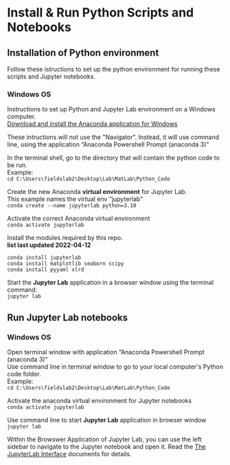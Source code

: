 # Install & Run Python Scripts and Notebooks
## Installation of Python environment  
Follow these istructions to set up the python environment for running these scripts and Jupyter notebooks.

### Windows OS
Instructions to set up Python and Jupyter Lab environment on a Windows computer.   
[Download and install the Anaconda application for Windows](https://docs.anaconda.com/anaconda/install/windows/)   

These intructions will not use the "Navigator". Instead, it will use command line, using the application “Anaconda Powershell Prompt (anaconda 3)"   

In the terminal shell, go to the directory that will contain the python code to be run.   
Example:   
`cd C:\Users\fieldslab2\Desktop\Lab\MatLab\Python_Code`   

Create the new Anaconda __virtual environment__ for Jupyter Lab.    
This example names the virtual env "jupyterlab"   
`conda create --name jupyterlab python=3.10`

Activate the correct Anaconda virtual environment    
`conda activate jupyterlab`   

Install the modules required by this repo.  
__list last updated 2022-04-12__  
```
conda install jupyterlab
conda install matplotlib seaborn scipy
conda install pyyaml xlrd
```

Start the __Jupyter Lab__ application in a browser window using the terminal command:   
`jupyter lab`

## Run Jupyter Lab notebooks
### Windows OS
Open terminal window with application “Anaconda Powershell Prompt (anaconda 3)"   
Use command line in terminal window to go to your local computer's Python code folder.    
Example:   
`cd C:\Users\fieldslab2\Desktop\Lab\MatLab\Python_Code`

Activate the anaconda virtual environment for Jupyter notebooks   
`conda activate jupyterlab`   

Use command line to start __Jupyter Lab__ application in browser window   
`jupyter lab`

Within the Browswer Application of Jupyter Lab, you can use the left sidebar to navigate to the Jupyter notebook and open it.
Read the [The JupyterLab Interface](https://jupyterlab.readthedocs.io/en/stable/user/interface.html) documents for details.   
